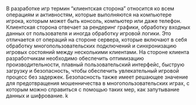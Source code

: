 В разработке игр термин “клиентская сторона” относится ко всем операциям и активностям, которые выполняются на компьютере игрока, которым может быть консоль, компьютер или даже телефон. Клиентская сторона отвечает за рендеринг графики, обработку входных данных от пользователя и иногда обработку игровой логики. Это отличается от операций на стороне сервера, которые включают в себя обработку многопользовательских подключений и синхронизацию игровых состояний между несколькими клиентами. На стороне клиента разработчикам необходимо обеспечить оптимизацию производительности, плавный пользовательский интерфейс, быструю загрузку и безопасность, чтобы обеспечить увлекательный игровой процесс без задержек. Безопасность также имеет решающее значение для предотвращения мошенничества в многопользовательских играх, с которым можно справиться с помощью таких мер, как запутывание данных и шифрование.
k